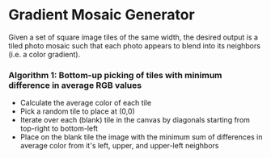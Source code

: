 # Gradient Mosaic Generator

Given a set of square image tiles of the same width, the desired output is a tiled photo mosaic such that each photo appears to blend into its neighbors (i.e. a color gradient).

### Algorithm 1: Bottom-up picking of tiles with minimum difference in average RGB values
- Calculate the average color of each tile
- Pick a random tile to place at (0,0)
- Iterate over each (blank) tile in the canvas by diagonals starting from top-right to bottom-left
- Place on the blank tile the image with the minimum sum of differences in average color from it's left, upper, and upper-left neighbors
